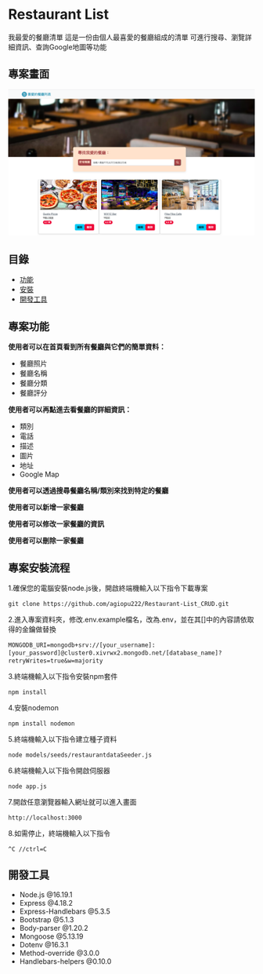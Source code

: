 # Restaurant List

我最愛的餐廳清單
這是一份由個人最喜愛的餐廳組成的清單
可進行搜尋、瀏覽詳細資訊、查詢Google地圖等功能

## 專案畫面
![MyImage](/restaurantList_CRUD_2.0.png)

## 目錄

- [功能](#專案功能)
- [安裝](#專案安裝流程)
- [開發工具](#開發工具)

## 專案功能
**使用者可以在首頁看到所有餐廳與它們的簡單資料：**
  * 餐廳照片
  * 餐廳名稱
  * 餐廳分類
  * 餐廳評分
    
**使用者可以再點進去看餐廳的詳細資訊：**
  * 類別
  * 電話
  * 描述
  * 圖片
  * 地址
  * Google Map
    
**使用者可以透過搜尋餐廳名稱/類別來找到特定的餐廳**

**使用者可以新增一家餐廳**

**使用者可以修改一家餐廳的資訊**

**使用者可以刪除一家餐廳**

## 專案安裝流程
1.確保您的電腦安裝node.js後，開啟終端機輸入以下指令下載專案
```
git clone https://github.com/agiopu222/Restaurant-List_CRUD.git
```
2.進入專案資料夾，修改.env.example檔名，改為.env，並在其[]中的內容請依取得的金鑰做替換
```
MONGODB_URI=mongodb+srv://[your_username]:[your_password]@cluster0.xivrwx2.mongodb.net/[database_name]?retryWrites=true&w=majority
```
3.終端機輸入以下指令安裝npm套件
```
npm install
```
4.安裝nodemon
```
npm install nodemon
```
5.終端機輸入以下指令建立種子資料
```
node models/seeds/restaurantdataSeeder.js
```
6.終端機輸入以下指令開啟伺服器
```
node app.js
```
7.開啟任意瀏覽器輸入網址就可以進入畫面
```
http://localhost:3000
```
8.如需停止，終端機輸入以下指令
```
^C //ctrl=C
```

## 開發工具
+ Node.js @16.19.1
+ Express @4.18.2
+ Express-Handlebars @5.3.5
+ Bootstrap @5.1.3
+ Body-parser @1.20.2
+ Mongoose @5.13.19
+ Dotenv @16.3.1
+ Method-override @3.0.0
+ Handlebars-helpers @0.10.0

